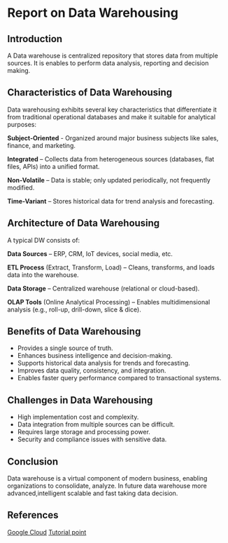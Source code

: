 # Report on Data Warehousing

## Introduction
A Data warehouse  is centralized repository that stores data from multiple sources. It is enables to perform data analysis, reporting and decision making.

## Characteristics of Data Warehousing
Data warehousing exhibits several key characteristics that differentiate it from traditional operational databases and make it suitable for analytical purposes:

**Subject-Oriented** - Organized around major business subjects like sales, finance, and marketing.

**Integrated** – Collects data from heterogeneous sources (databases, flat files, APIs) into a unified format.

**Non-Volatile** – Data is stable; only updated periodically, not frequently modified.

**Time-Variant** – Stores historical data for trend analysis and forecasting.

## Architecture of Data Warehousing
A typical DW consists of:

**Data Sources** – ERP, CRM, IoT devices, social media, etc.

**ETL Process** (Extract, Transform, Load) – Cleans, transforms, and loads data into the warehouse.

**Data Storage** – Centralized warehouse (relational or cloud-based).

**OLAP Tools** (Online Analytical Processing) – Enables multidimensional analysis (e.g., roll-up, drill-down, slice & dice).

## Benefits of Data Warehousing
* Provides a single source of truth.
* Enhances business intelligence and decision-making.
* Supports historical data analysis for trends and forecasting.
* Improves data quality, consistency, and integration.
* Enables faster query performance compared to transactional systems.

## Challenges in Data Warehousing
* High implementation cost and complexity.
* Data integration from multiple sources can be difficult.
* Requires large storage and processing power.
* Security and compliance issues with sensitive data.

## Conclusion
Data warehouse is a virtual component of modern business, enabling organizations to consolidate, analyze. In future data warehouse more advanced,intelligent scalable and fast taking data decision.

## References
 [Google Cloud](https://cloud.google.com/learn/what-is-a-data-warehouse)
 [Tutorial point](https://www.tutorialspoint.com/dwh/dwh_data_warehousing.htm)